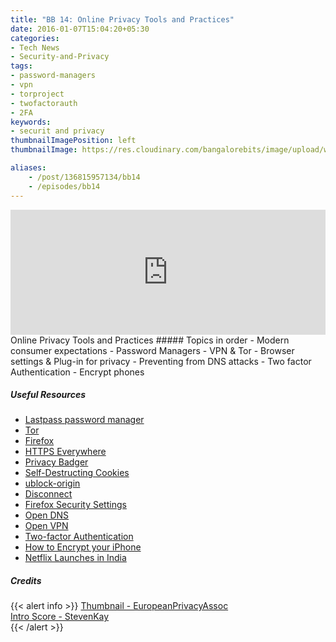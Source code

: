 ```yaml
---
title: "BB 14: Online Privacy Tools and Practices"
date: 2016-01-07T15:04:20+05:30
categories:
- Tech News
- Security-and-Privacy
tags:
- password-managers
- vpn
- torproject
- twofactorauth
- 2FA
keywords:
- securit and privacy
thumbnailImagePosition: left
thumbnailImage: https://res.cloudinary.com/bangalorebits/image/upload/w_800,h_800,c_fill,r_50,bo_4px_solid_black/v1517410302/bb-episode-assets/bb14-thumbnail.jpg

aliases:
    - /post/136815957134/bb14
    - /episodes/bb14
---
```

<iframe frameborder='0' height='200px' scrolling='no' seamless src='https://embed.simplecast.com/f33e4c98?color=f5f5f5' width='100%'></iframe>
<BR>
Online Privacy Tools and Practices
<!--more-->
##### Topics in order
- Modern consumer expectations
- Password Managers
- VPN & Tor
- Browser settings &  Plug-in for privacy
- Preventing from DNS attacks
- Two factor Authentication
- Encrypt phones

##### Useful Resources
*   [Lastpass password manager](https://lastpass.com/)
*   [Tor](https://www.torproject.org/)
*   [Firefox](https://www.mozilla.org/en-US/firefox/new/)
*   [HTTPS Everywhere](https://www.eff.org/https-everywhere)
*   [Privacy Badger](https://www.eff.org/privacybadger)
*   [Self-Destructing Cookies](https://addons.mozilla.org/en-US/firefox/addon/self-destructing-cookies/)
*   [ublock-origin](https://addons.mozilla.org/en-US/firefox/addon/ublock-origin/)
*   [Disconnect](https://addons.mozilla.org/en-US/firefox/addon/disconnect/)
*   [Firefox Security Settings](https://www.ghacks.net/2015/08/18/a-comprehensive-list-of-firefox-privacy-and-security-settings/)
*   [Open DNS](https://www.opendns.com/)
*   [Open VPN](https://openvpn.net/)
*   [Two-factor Authentication](https://en.wikipedia.org/wiki/Google_Authenticator)
*   [How to Encrypt your iPhone](https://ssd.eff.org/en/module/how-encrypt-your-iphone/)
*   [Netflix Launches in India](https://www.thehindu.com/business/Industry/netflix-launches-in-india-130-other-countries/article8075764.ece)



##### Credits

{{< alert info  >}}
  [Thumbnail - EuropeanPrivacyAssoc](https://europeanprivacyassociation.eu ) <BR>
  [Intro Score - StevenKay](https://plus.google.com/+StevenKay_Detachment)<BR>
{{< /alert >}}
